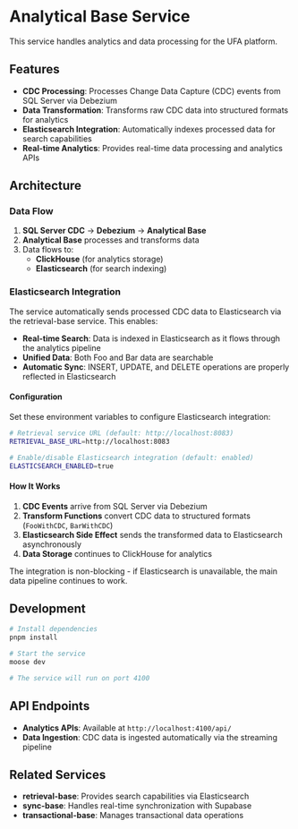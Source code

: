 # Analytical Base Service

This service handles analytics and data processing for the UFA platform.

## Features

- **CDC Processing**: Processes Change Data Capture (CDC) events from SQL Server via Debezium
- **Data Transformation**: Transforms raw CDC data into structured formats for analytics
- **Elasticsearch Integration**: Automatically indexes processed data for search capabilities
- **Real-time Analytics**: Provides real-time data processing and analytics APIs

## Architecture

### Data Flow

1. **SQL Server CDC** → **Debezium** → **Analytical Base**
2. **Analytical Base** processes and transforms data
3. Data flows to:
   - **ClickHouse** (for analytics storage)
   - **Elasticsearch** (for search indexing)

### Elasticsearch Integration

The service automatically sends processed CDC data to Elasticsearch via the retrieval-base service. This enables:

- **Real-time Search**: Data is indexed in Elasticsearch as it flows through the analytics pipeline
- **Unified Data**: Both Foo and Bar data are searchable
- **Automatic Sync**: INSERT, UPDATE, and DELETE operations are properly reflected in Elasticsearch

#### Configuration

Set these environment variables to configure Elasticsearch integration:

```bash
# Retrieval service URL (default: http://localhost:8083)
RETRIEVAL_BASE_URL=http://localhost:8083

# Enable/disable Elasticsearch integration (default: enabled)
ELASTICSEARCH_ENABLED=true
```

#### How It Works

1. **CDC Events** arrive from SQL Server via Debezium
2. **Transform Functions** convert CDC data to structured formats (`FooWithCDC`, `BarWithCDC`)
3. **Elasticsearch Side Effect** sends the transformed data to Elasticsearch asynchronously
4. **Data Storage** continues to ClickHouse for analytics

The integration is non-blocking - if Elasticsearch is unavailable, the main data pipeline continues to work.

## Development

```bash
# Install dependencies
pnpm install

# Start the service
moose dev

# The service will run on port 4100
```

## API Endpoints

- **Analytics APIs**: Available at `http://localhost:4100/api/`
- **Data Ingestion**: CDC data is ingested automatically via the streaming pipeline

## Related Services

- **retrieval-base**: Provides search capabilities via Elasticsearch
- **sync-base**: Handles real-time synchronization with Supabase
- **transactional-base**: Manages transactional data operations
